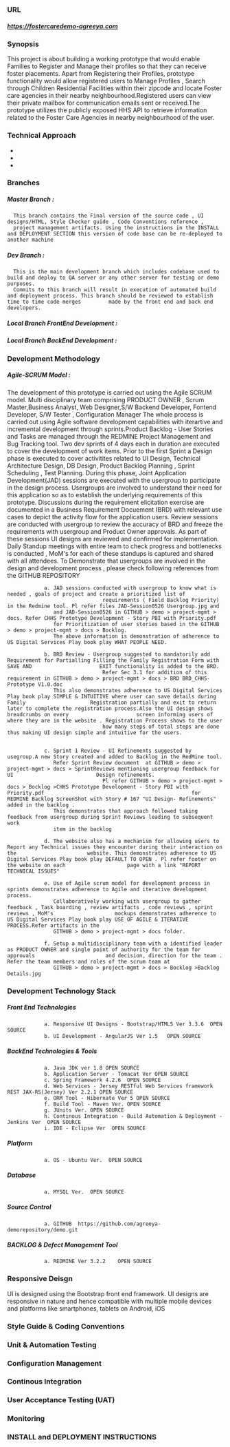 ### URL 
##### https://fostercaredemo-agreeya.com

### Synopsis
  This project is about building a working prototype that would enable Families to Register and Manage their profiles so that they can receive foster placements.
  Apart from Registering their Profiles, prototype functionality would allow registered users to Manage Profiles , Search through Children Residential Facilities         within their zipcode and locate Foster care agencies in their nearby neighbourhood.Registered users can view their private mailbox for communication emails 
  sent or received.The prototype utilizes the publicly exposed HHS API to retrieve information related to the Foster Care Agencies in nearby neighbourhood 
  of the user.

### Technical Approach
+



+
+
### Branches

#####  Master Branch : 
      This branch contains the Final version of the source code , UI designs/HTML, Style Checker guide , Code Conventions reference , 
      project management artifacts. Using the instructions in the INSTALL and DEPLOYMENT SECTION this version of code base can be re-deployed to another machine

#####  Dev Branch : 
      This is the main development branch which includes codebase used to build and deploy to QA server or any other server for testing or demo purposes. 
      Commits to this branch will result in execution of automated build and deployment process. This branch should be reviewed to establish time to time code merges         made by the front end and back end developers.

#####  Local Branch FrontEnd Development : 

#####  Local Branch BackEnd Development : 

### Development Methodology 

##### Agile-SCRUM Model :
   The development of this prototype is carried out using the Agile SCRUM model. Multi disciplinary team comprising 
   PRODUCT OWNER , Scrum Master,Business Analyst, Web Designer,S/W Backend Developer, Fontend Developer, S/W Tester , Configuration Manager
   The whole process is carried out using Agile software development capabilities with iterartive and incremental development through sprints.Product Backlog - User       Stories and Tasks are managed through the REDMINE Project Management and Bug Tracking tool.
   Two dev sprints of 4 days each in duration are executed to cover the development of work items. Prior to the first Sprint a Design phase is executed to 
   cover activitites related to UI Design, Technical Architecture Design, DB Design, Product Backlog Planning , Sprint Scheduling , Test Planning. 
   During this phase, Joint Application Development(JAD) sessions are executed with the usergroup to participate in the design process. Usergroups are involved to         understand their need for this application so as to establish the underlying requirements of this prototype. Discussions during the requirement elicitation             exercise are documented in a Business Requirement Docuement (BRD) with relevant use cases to depict the activity flow for the application users.
   Review sessions are conducted with usergroup to review the accuracy of BRD and freeze the requirements with usergroup and Product Owner approvals.
   As part of these sessions UI designs are reviewed and confirmed for implementation. Daily Standup meetings with entire team to check progress and 
   bottlenecks is conducted , MoM's for each of these standups is captured and shared with all attendees.
   To Demonstrate that usergroups are involved in the design and development process , please check following references from the GITHUB REPOSITORY 

				a. JAD sessions conducted with usergroup to know what is needed , goals of project and create a prioritized list of 
                                   requirements ( Field Backlog Priority) in the Redmine tool. Pl refer files JAD-Session0526 Usergroup.jpg and 
				   and JAD-Session0526 in GITHUB > demo > project-mgmt > docs. Refer CHHS Prototype Development - Story PBI with Priority.pdf 
				   for Prioritization of user stories based in the GITHUB > demo > project-mgmt > docs > Bocklog.
				   The above information is demonstration of adherence to US Digital Services Play book play WHAT PEOPLE NEED.
					
				b. BRD Review - Usergroup suggested to mandatorily add Requirement for Partialling Filling the Family Registration Form with SAVE AND 				   	   EXIT functionality is added to the BRD.
                                   Refer Sec 3.1 for addition of this requirement in GITHUB > demo > project-mgmt > docs > BRD BRD_CHHS-Prototype V1.0.doc 
				   This also demonstrates adherence to US Digital Services Play book play SIMPLE & INTUITIVE where user can save details during Family 				   	   Registration partially and exit to return later to complete the registration process.Also the UI design shows breadcrumbs on every 					   screen informing users of where they are in the website . Registration Process shows to the user
                                   how many steps of total steps are done thus making UI design simple and intuitive for the users.
                                   
				
				c. Sprint 1 Review - UI Refinements suggested by usegroup.A new Story created and added to Backlog in the RedMine tool.
				   Refer Sprint Review document  at GITHUB > demo > project-mgmt > docs > SprintReviews mentioning usergroup feedback for UI 						   Design refinements.
                                   Pl refer GITHUB > demo > project-mgmt > docs > Bocklog >CHHS Prototype Development - Story PBI with Priority.pdf                     		                   for REDMINE Backlog ScreenShot with Story # 167 "UI Design- Refinements" added in the backlog . 
				   This demonstrates that approach followed taking feedback from usergroup during Sprint Reviews leading to subsequent work 
				   item in the backlog

				d. The website also has a mechanism for allowing users to Report any Technical issues they encounter during their interaction on the 					   website. This demonstrates adherence to US Digital Services Play book play DEFAULT TO OPEN . Pl refer footer on the website on each 					  page with a link "REPORT TECHNICAL ISSUES"

				e. Use of Agile scrum model for development process in sprints demonstrates adherence to Agile and iterative development process.
				   Collaboratively working with usergroup to gather feedback , Task boarding , review artifacts , code reviews , sprint reviews , MoM's 				   mockups demonstrates adherence to US Digital Services Play book play USE OF AGILE & ITERATIVE PROCESS.Refer artifacts in the 
				   GITHUB > demo > project-mgmt > docs folder.

				f. Setup a multidisciplinary team with a identified leader as PRODUCT OWNER and single point of authority for the team for approvals 					   and decision, direction for the team . Refer the team members and roles of the scrum team at 
				   GITHUB > demo > project-mgmt > docs > Bocklog >Backlog Details.jpg
                                 
### Development Technology Stack 

#####  Front End Technologies
				a. Responsive UI Designs - Bootstrap/HTML5 Ver 3.3.6  OPEN SOURCE 
				b. UI Development - AngularJS Ver 1.5	OPEN SOURCE
#####  BackEnd Technologies & Tools
				a. Java JDK ver 1.8 OPEN SOURCE
				b. Application Server - Tomacat Ver OPEN SOURCE
				c. Spring Framework 4.2.6  OPEN SOURCE
				d. Web Services - Jersey RESTful Web Services framework REST JAX-RS(Jersey) Ver 2.2.1 OPEN SOURCE
				e. ORM Tool - Hibernate Ver 5 OPEN SOURCE
				f. Build Tool - Maven Ver. OPEN SOURCE
				g. JUnits Ver. OPEN SOURCE
				h. Continous Integration - Build Automation & Deployment - Jenkins Ver  OPEN SOURCE
				i. IDE - Eclipse Ver  OPEN SOURCE
#####  Platform
				a. OS - Ubuntu Ver.  OPEN SOURCE
#####  Database
				a. MYSQL Ver.  OPEN SOURCE
#####  Source Control
				a. GITHUB  https://github.com/agreeya-demorepository/demo.git

#####  BACKLOG & Defect Management Tool
				a. REDMINE Ver 3.2.2	OPEN SOURCE


### Responsive Deisgn 
 UI is designed using the Bootstrap front end framework. UI designs are responsive in nature and hence compatible with multiple mobile devices and platforms like 
 smartphones, tablets on  Android, iOS


### Style Guide & Coding Conventions



### Unit & Automation Testing



### Configuration Management
 

### Continous Integration

  
### User Acceptance Testing (UAT)

  

### Monitoring

  

### INSTALL and DEPLOYMENT INSTRUCTIONS

  

 


